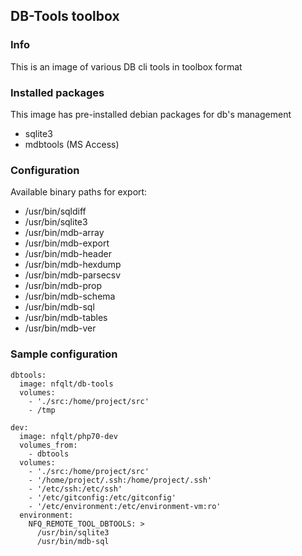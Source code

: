 ## DB-Tools toolbox

### Info
This is an image of various DB cli tools in toolbox format

### Installed packages
This image has pre-installed debian packages for db's management

 - sqlite3
 - mdbtools (MS Access)

### Configuration
Available binary paths for export:

- /usr/bin/sqldiff
- /usr/bin/sqlite3
- /usr/bin/mdb-array
- /usr/bin/mdb-export
- /usr/bin/mdb-header
- /usr/bin/mdb-hexdump
- /usr/bin/mdb-parsecsv
- /usr/bin/mdb-prop
- /usr/bin/mdb-schema
- /usr/bin/mdb-sql
- /usr/bin/mdb-tables
- /usr/bin/mdb-ver

### Sample configuration
```
dbtools:
  image: nfqlt/db-tools
  volumes:
    - './src:/home/project/src'
    - /tmp

dev:
  image: nfqlt/php70-dev
  volumes_from:
    - dbtools
  volumes:
    - './src:/home/project/src'
    - '/home/project/.ssh:/home/project/.ssh'
    - '/etc/ssh:/etc/ssh'
    - '/etc/gitconfig:/etc/gitconfig'
    - '/etc/environment:/etc/environment-vm:ro'
  environment:
    NFQ_REMOTE_TOOL_DBTOOLS: >
      /usr/bin/sqlite3
      /usr/bin/mdb-sql
```

